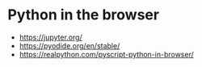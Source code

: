 # Python in the browser
- https://jupyter.org/
- https://pyodide.org/en/stable/
- https://realpython.com/pyscript-python-in-browser/
